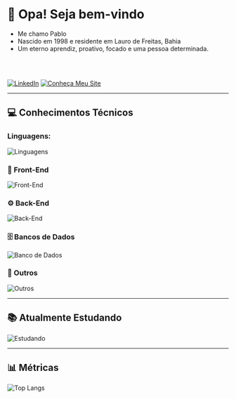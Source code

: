 # 👋 Opa! Seja bem-vindo
<ul>
  <li>Me chamo Pablo</li>
  <li>Nascido em 1998 e residente em Lauro de Freitas, Bahia</li>
  <li>Um eterno aprendiz, proativo, focado e uma pessoa determinada.</li>
</ul>

<br />
<br />


[![LinkedIn](https://img.shields.io/badge/LinkedIn-0077B5?style=for-the-badge&logo=linkedin&logoColor=white)](https://www.linkedin.com/in/pablosantos-cg/)
[![Conheça Meu Site](https://img.shields.io/badge/Conheça%20meu%20site-000000?style=for-the-badge&logoColor=white)](https://portfolio-jet-ten-16.vercel.app/)

---

## 💻 Conhecimentos Técnicos

### Linguagens:  
![Linguagens](https://skillicons.dev/icons?i=php,python,ts,js,html,css&theme=dark)

### 🎨 Front-End  
![Front-End](https://skillicons.dev/icons?i=tailwind,react,next&theme=dark)

### ⚙️ Back-End  
![Back-End](https://skillicons.dev/icons?i=laravel,nodejs,express,sequelize&theme=dark)

### 🗄️ Bancos de Dados  
![Banco de Dados](https://skillicons.dev/icons?i=postgresql,mysql,mongodb,redis&theme=dark)

### 🔧 Outros  
![Outros](https://skillicons.dev/icons?i=git,docker,jest&theme=dark)

---

## 📚 Atualmente Estudando  
![Estudando](https://skillicons.dev/icons?i=vue&theme=dark)

---
## 📊 Métricas

![Top Langs](https://github-readme-stats.vercel.app/api/top-langs/?username=PabloSantos-CG&layout=donut&hide=json,other,css,html,yaml,ejs&theme=dark)


